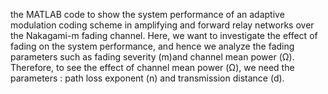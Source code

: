 the MATLAB code to show the system performance of an adaptive modulation coding scheme in amplifying and forward relay networks over the Nakagami-m fading channel. Here, we want to investigate the effect of fading on the system performance, and hence we analyze the fading parameters such as fading severity (m)and channel mean power (Ω). Therefore, to see the effect of channel mean power (Ω), we need the parameters : path loss exponent (n) and transmission distance (d).
